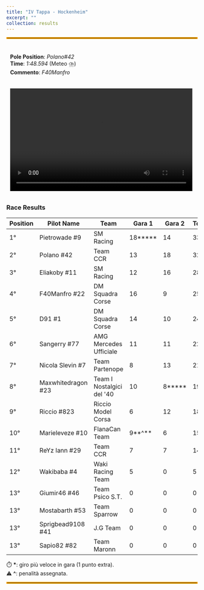 ```yaml
---
title: "IV Tappa - Hockenheim"
excerpt: ""
collection: results
---
```


<style>
  .container {
    display: flex;
    justify-content: space-between;
    flex-wrap: wrap; /* Allow wrapping on small screens */
  }

  .box {
    flex: 1;
    padding: 10px;
    box-sizing: border-box; /* Prevents padding from affecting width */
  }

video {
    width: 480px;
    height: 270px;
    margin-right: 20px;
}

  /* Media query for smaller screens */
  @media (max-width: 768px) {
    .container {
      flex-direction: column; /* Stack the divs vertically */
    }
  }
</style>

<hr style="border: 2px solid orange;" />

<div class="container">
    <div class="box">
        <p>
            <b>Pole Position</b>: <em>Polano#42</em><br>
            <b>Time</b>: <em>1:48.594</em> (Meteo ⛈️)<br>
            <b>Commento</b>: <em>F40Manfro</em>
        </p>
    </div>
    <div class ="box">
        <!-- <em>Presto disponibile il commento del Pole Position!</em> 🎬 -->
        <video controls>
          <source src="https://github.com/campionatoscarsoni/campionatoscarsoni.github.io/raw/refs/heads/master/files/pole_hockenheim.mp4?download=" type="video/mp4">
          Your browser does not support the video tag.
        </video>
    </div>
</div>

### Race Results

| **Position** | **Pilot Name**      | **Team**        | **Gara 1** | **Gara 2** | **Total** |
|--------------|---------------------|-----------------|------------|------------|-----------|
| 1°  | Pietrowade #9       | SM Racing                 | 18**\***  | 14 | 33 |
| 2°  | Polano #42          | Team CCR                  | 13 | 18 | 32 |
| 3°  | Eliakoby #11        | SM Racing                 | 12 | 16 | 28 |
| 4°  | F40Manfro #22       | DM Squadra Corse          | 16 | 9  | 25 |
| 5°  | D91 #1              | DM Squadra Corse          | 14 | 10 | 24 |
| 6°  | Sangerry #77        | AMG Mercedes Ufficiale    | 11 | 11 | 22 |
| 7°  | Nicola Slevin #7    | Team Partenope            | 8  | 13 | 21 |
| 8°  | Maxwhitedragon #23  | Team I Nostalgici del '40 | 10 | 8**\***  | 19  |
| 9°  | Riccio #823         | Riccio Model Corsa        | 6  | 12 | 18 |
| 10° | Marieleveze #10     | FlanaCan Team             | 9**^**  | 6  | 15 |
| 11° | ReYz Iann #29       | Team CCR                  | 7  | 7  | 14 |
| 12° | Wakibaba #4         | Waki Racing Team          | 5  | 0  | 5  |
| 13° | Giumir46 #46        | Team Psico S.T.           | 0  | 0  | 0  |
| 13° | Mostabarth #53      | Team Sparrow              | 0  | 0  | 0  |
| 13° | Sprigbead9108 #41   | J.G Team                  | 0  | 0  | 0  |
| 13° | Sapio82 #82         | Team Maronn               | 0  | 0  | 0  |

⏱️ **\***: giro più veloce in gara (1 punto extra).<br>
⚠️ **^**: penalità assegnata.<br>
<hr style="border: 2px solid orange;" />
